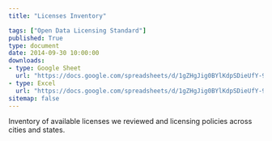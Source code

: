 ```yaml
---
title: "Licenses Inventory"

tags: ["Open Data Licensing Standard"]
published: True
type: document
date: 2014-09-30 10:00:00
downloads:
- type: Google Sheet
  url: "https://docs.google.com/spreadsheets/d/1gZHgJig0BYlKdpSDieUfY-9pS5B6Tn6l3azWM7twbPw/edit?usp=sharing"
- type: Excel
  url: "https://docs.google.com/spreadsheets/d/1gZHgJig0BYlKdpSDieUfY-9pS5B6Tn6l3azWM7twbPw/export?format=xlsx"
sitemap: false
---
```

Inventory of available licenses we reviewed and licensing policies across cities and states.
